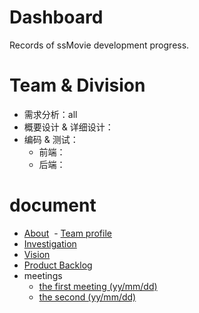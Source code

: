 # Dashboard
Records of ssMovie development progress.
# Team & Division
- 需求分析：all
- 概要设计 & 详细设计：
- 编码 & 测试：
  - 前端：
  - 后端： 
# document
  - [About]()
  - [Team profile]()
  - [Investigation]()
  - [Vision]()
  - [Product Backlog]()
  - meetings
    - [the first meeting (yy/mm/dd)]()
    - [the second (yy/mm/dd)]()
